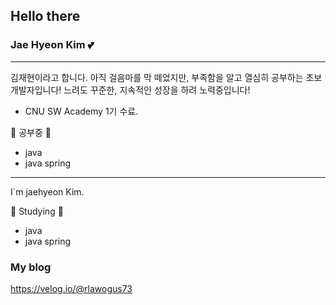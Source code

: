 ## Hello there

### Jae Hyeon Kim 💕 
------

김재현이라고 합니다. 아직 걸음마를 막 떼었지만, 부족함을 알고 열심히 공부하는 초보 개발자입니다!
느려도 꾸준한, 지속적인 성장을 하려 노력중입니다!

- CNU SW Academy 1기 수료.

📖 공부중 📖
- java
- java spring

----

I`m jaehyeon Kim. 

📖 Studying 📖
- java
- java spring
    

### My blog
https://velog.io/@rlawogus73
